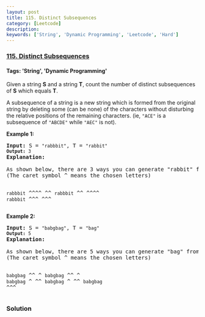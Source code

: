 ```yaml
---
layout: post
title: 115. Distinct Subsequences
category: [Leetcode]
description: 
keywords: ['String', 'Dynamic Programming', 'Leetcode', 'Hard']
---
```

### [115. Distinct Subsequences](https://leetcode.com/problems/distinct-subsequences)

#### Tags: 'String', 'Dynamic Programming'

<div class="content__u3I1 question-content__JfgR"><div><p>Given a string <strong>S</strong> and a string <strong>T</strong>, count the number of distinct subsequences of <strong>S</strong> which equals <strong>T</strong>.</p>
<p>A subsequence of a string is a new string which is formed from the original string by deleting some (can be none) of the characters without disturbing the relative positions of the remaining characters. (ie, <code>"ACE"</code> is a subsequence of <code>"ABCDE"</code> while <code>"AEC"</code> is not).</p>
<p><strong>Example 1:</strong></p>
<pre><strong>Input: </strong>S = <code>"rabbbit"</code>, T = <code>"rabbit"
<strong>Output:</strong> 3
</code><strong>Explanation:
</strong>
As shown below, there are 3 ways you can generate "rabbit" from S.
(The caret symbol ^ means the chosen letters)

<code>rabbbit</code>
^^^^ ^^
<code>rabbbit</code>
^^ ^^^^
<code>rabbbit</code>
^^^ ^^^
</pre>
<p><strong>Example 2:</strong></p>
<pre><strong>Input: </strong>S = <code>"babgbag"</code>, T = <code>"bag"
<strong>Output:</strong> 5
</code><strong>Explanation:
</strong>
As shown below, there are 5 ways you can generate "bag" from S.
(The caret symbol ^ means the chosen letters)

<code>babgbag</code>
^^ ^
<code>babgbag</code>
^^    ^
<code>babgbag</code>
^    ^^
<code>babgbag</code>
  ^  ^^
<code>babgbag</code>
    ^^^
</pre>
</div></div>

### Solution
